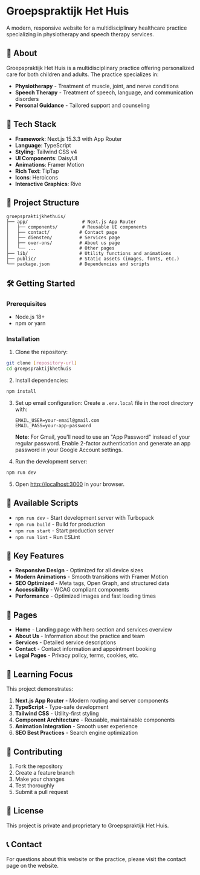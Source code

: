 # Groepspraktijk Het Huis

A modern, responsive website for a multidisciplinary healthcare practice specializing in physiotherapy and speech therapy services.

## 🏥 About

Groepspraktijk Het Huis is a multidisciplinary practice offering personalized care for both children and adults. The practice specializes in:

- **Physiotherapy** - Treatment of muscle, joint, and nerve conditions
- **Speech Therapy** - Treatment of speech, language, and communication disorders
- **Personal Guidance** - Tailored support and counseling

## 🚀 Tech Stack

- **Framework**: Next.js 15.3.3 with App Router
- **Language**: TypeScript
- **Styling**: Tailwind CSS v4
- **UI Components**: DaisyUI
- **Animations**: Framer Motion
- **Rich Text**: TipTap
- **Icons**: Heroicons
- **Interactive Graphics**: Rive

## 📁 Project Structure

```
groepspraktijkhethuis/
├── app/                    # Next.js App Router
│   ├── components/         # Reusable UI components
│   ├── contact/           # Contact page
│   ├── diensten/          # Services page
│   ├── over-ons/          # About us page
│   └── ...                # Other pages
├── lib/                   # Utility functions and animations
├── public/                # Static assets (images, fonts, etc.)
└── package.json           # Dependencies and scripts
```

## 🛠️ Getting Started

### Prerequisites

- Node.js 18+ 
- npm or yarn

### Installation

1. Clone the repository:
```bash
git clone [repository-url]
cd groepspraktijkhethuis
```

2. Install dependencies:
```bash
npm install
```

3. Set up email configuration:
   Create a `.env.local` file in the root directory with:
   ```
   EMAIL_USER=your-email@gmail.com
   EMAIL_PASS=your-app-password
   ```
   
   **Note**: For Gmail, you'll need to use an "App Password" instead of your regular password. 
   Enable 2-factor authentication and generate an app password in your Google Account settings.

4. Run the development server:
```bash
npm run dev
```

5. Open [http://localhost:3000](http://localhost:3000) in your browser.

## 📜 Available Scripts

- `npm run dev` - Start development server with Turbopack
- `npm run build` - Build for production
- `npm run start` - Start production server
- `npm run lint` - Run ESLint

## 🎨 Key Features

- **Responsive Design** - Optimized for all device sizes
- **Modern Animations** - Smooth transitions with Framer Motion
- **SEO Optimized** - Meta tags, Open Graph, and structured data
- **Accessibility** - WCAG compliant components
- **Performance** - Optimized images and fast loading times

## 📱 Pages

- **Home** - Landing page with hero section and services overview
- **About Us** - Information about the practice and team
- **Services** - Detailed service descriptions
- **Contact** - Contact information and appointment booking
- **Legal Pages** - Privacy policy, terms, cookies, etc.

## 🎯 Learning Focus

This project demonstrates:

1. **Next.js App Router** - Modern routing and server components
2. **TypeScript** - Type-safe development
3. **Tailwind CSS** - Utility-first styling
4. **Component Architecture** - Reusable, maintainable components
5. **Animation Integration** - Smooth user experience
6. **SEO Best Practices** - Search engine optimization

## 🤝 Contributing

1. Fork the repository
2. Create a feature branch
3. Make your changes
4. Test thoroughly
5. Submit a pull request

## 📄 License

This project is private and proprietary to Groepspraktijk Het Huis.

## 📞 Contact

For questions about this website or the practice, please visit the contact page on the website.
